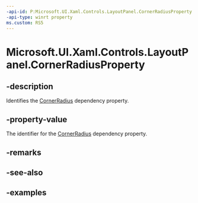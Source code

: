 ```yaml
---
-api-id: P:Microsoft.UI.Xaml.Controls.LayoutPanel.CornerRadiusProperty
-api-type: winrt property
ms.custom: RS5
---
```


<!-- Property syntax.
public DependencyProperty CornerRadiusProperty { get; }
-->

# Microsoft.UI.Xaml.Controls.LayoutPanel.CornerRadiusProperty

## -description

Identifies the [CornerRadius](layoutpanel_cornerradius.md) dependency property.

## -property-value

The identifier for the [CornerRadius](layoutpanel_cornerradius.md) dependency property.

## -remarks

## -see-also

## -examples

